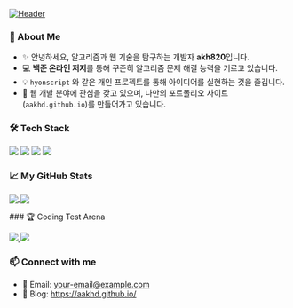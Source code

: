 [![Header](https://capsule-render.vercel.app/api?type=waving&color=auto&height=200&section=header&text=Welcome%20to%20My%20Profile!&fontSize=50)](https://github.com/akh820)

### 🤔 About Me
- ✨ 안녕하세요, 알고리즘과 웹 기술을 탐구하는 개발자 **akh820**입니다.
- 💻 **백준 온라인 저지**를 통해 꾸준히 알고리즘 문제 해결 능력을 기르고 있습니다.
- 💡 `hyonscript` 와 같은 개인 프로젝트를 통해 아이디어를 실현하는 것을 즐깁니다.
- 🌱 웹 개발 분야에 관심을 갖고 있으며, 나만의 포트폴리오 사이트(`aakhd.github.io`)를 만들어가고 있습니다.

### 🛠️ Tech Stack
<p>
  <img src="https://img.shields.io/badge/Java-007396?style=for-the-badge&logo=openjdk&logoColor=white"/>
  <img src="https://img.shields.io/badge/JavaScript-F7DF1E?style=for-the-badge&logo=javascript&logoColor=black"/>
  <img src="https://img.shields.io/badge/HTML5-E34F26?style=for-the-badge&logo=html5&logoColor=white"/>
  <img src="https://img.shields.io/badge/CSS3-1572B6?style=for-the-badge&logo=css3&logoColor=white"/>
</p>

### 📈 My GitHub Stats
<p align="left">
  <a href="https://github.com/anuraghazra/github-readme-stats">
    <img align="center" src="https://github-readme-stats.vercel.app/api?username=akh820&show_icons=true&theme=radical" />
  </a>
  <a href="https://github.com/anuraghazra/github-readme-stats">
    <img align="center" src="https://github-readme-stats.vercel.app/api/top-langs/?username=akh820&layout=compact&theme=radical" />
  </a>
</p>
### 🏆 Coding Test Arena
<p align="left">
  <a href="https://solved.ac/akh820" target="_blank">
    <img src="http://mazassumnida.wtf/api/v2/generate_badge?boj=akh820" />
  </a>
  <a href="https://programmers.co.kr/profile/your_programmers_id" target="_blank">
    <img src="https://mazandi.herokuapp.com/api?handle=your_programmers_id&theme=warm" />
  </a>
</p>



### 📫 Connect with me
- 📧 Email: your-email@example.com
- 📝 Blog: https://aakhd.github.io/
